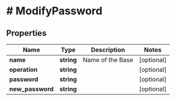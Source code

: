 # # ModifyPassword

## Properties

Name | Type | Description | Notes
------------ | ------------- | ------------- | -------------
**name** | **string** | Name of the Base | [optional]
**operation** | **string** |  | [optional]
**password** | **string** |  | [optional]
**new_password** | **string** |  | [optional]

